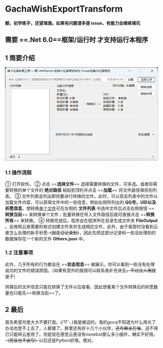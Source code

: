 # GachaWishExportTransform

**额，初学练手，还望海涵。如果有问题请多提 issue，有能力会继续填坑**

## 需要 ==.Net 6.0==框架/运行时 才支持运行本程序



## 1 简要介绍

![image-20221226161514953](./image-20221226161514953.png)

### 1.1 操作流程

① 打开软件。
② 点击 ==**选择文件**== 选择需要转换的文件，可多选。或者将需要转换的单个文件的 **绝对路径** 粘贴到顶栏并点击 ==**加载**== 将文件路径保存到列表。
③ 文件列表会列出即将要进行转换的文件。此时，可以双击列表中的文件以加载文件内容，可以获得文件中的一些信息，例如右侧所列出的 **QQ号，UID以及祈愿信息**。想转换<u>单个文件</u>可在左侧的 **文件列表** 中选中文件后点击右侧按钮 ==**转换当前**== 来转换单个文件；批量转换在导入文件路径后就可直接点击 ==**转换所有**== 来转换。
④ 转换完成后。程序会在程序所在目录生成文件夹 **FileOutput** 。会按照云崽需要的格式创建文件夹并生成相应文件，此外，由于我暂时没看到云崽怎么处理的新手祈愿~~（就是没记录到）~~，因此先把这部分记录和一些没处理到的数据保存在一个新的文件 **Others.json** 中。

### 1.2 注意事项

此外，几乎所有的行为都会在 ==**状态信息**== 被展示。你可以看到一些没有处理成功的文件的错误原因。（如果有意外的报错可以联系我补充进去~~，不过没人用就是了~~）

转换后的文件信息只能在转换了文件以后查看，因此想看某个文件转换后的祈愿数量也只能先==转换当前==了。

## 2 最后

​		首先希望月佬大大不要打我。(/▽＼)我是被迫的。我的gocq不知道为什么用光了办法也登不上去了，人都傻了。群里还有好十几个小伙伴，~~还有群主在催~~。迫不得已只能转云崽用了。但是现在感觉云崽没有nonebot那么多小插件，确实不好用。~~（而且也不会写）~~以后还是Python好用。嗯对。
